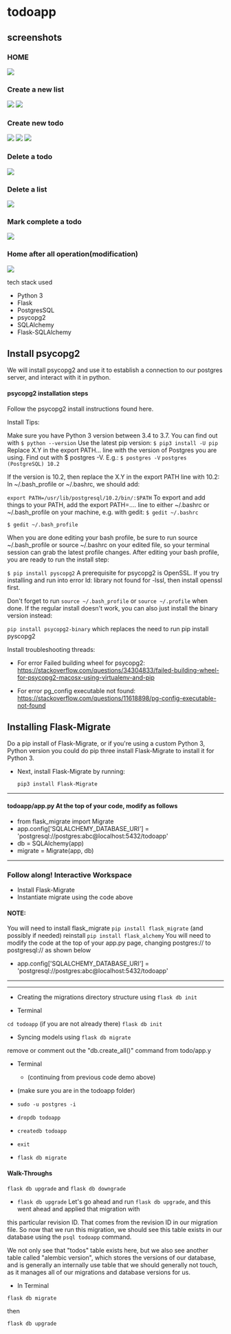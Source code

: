 
# todoapp

## screenshots 

### HOME
  <img src="screenshot/home.png"/>

### Create a new list
  <img src="screenshot/create_new_list_1.png"/>
  <img src="screenshot/create_new_list_2.png"/>

### Create new todo
  <img src="screenshot/create_new_todo_1.png"/>
  <img src="screenshot/create_new_todo_2.png"/>
  <img src="screenshot/create_new_todo_3.png"/>

### Delete a todo
  <img src="screenshot/delete_todo.png"/>

### Delete a list
  <img src="screenshot/delete_list.png"/>

### Mark complete a todo
  <img src="screenshot/complete_todo.png"/>

### Home after all operation(modification)
  <img src="screenshot/home_after_all_modificatoin.png"/>



tech stack used

- Python 3
- Flask
- PostgresSQL
- psycopg2
- SQLAlchemy
- Flask-SQLAlchemy


## Install psycopg2

We will install psycopg2 and use it to establish a connection to our postgres server, and interact with it in python.

#### psycopg2 installation steps
Follow the psycopg2 install instructions found here.

Install Tips:

Make sure you have Python 3 version between 3.4 to 3.7. You can find out with
`$ python --version`
Use the latest pip version: `$ pip3 install -U pip`
Replace X.Y in the export PATH... line with the version of Postgres you are using. Find out with $ postgres -V. E.g.:
`$ postgres -V`
`postgres (PostgreSQL) 10.2`

If the version is 10.2, then replace the X.Y in the export PATH line with 10.2: In ~/.bash_profile or ~/.bashrc, we should add:

`export PATH=/usr/lib/postgresql/10.2/bin/:$PATH`
To export and add things to your PATH, add the export PATH=.... line to either ~/.bashrc or ~/.bash_profile on your machine, e.g. with gedit:
`$ gedit ~/.bashrc`

`$ gedit ~/.bash_profile`

When you are done editing your bash profile, be sure to run source ~/.bash_profile or source ~/.bashrc on your edited file, so your terminal session can grab the latest profile changes.
After editing your bash profile, you are ready to run the install step:

`$ pip install pyscopg2`
A prerequisite for psycopg2 is OpenSSL. If you try installing and run into error ld: library not found for -lssl, then install openssl first.

Don't forget to run `source ~/.bash_profile` or `source ~/.profile` when done.
If the regular install doesn't work, you can also just install the binary version instead:

`pip install psycopg2-binary` which replaces the need to run pip install pyscopg2

Install troubleshooting threads:
- For error Failed building wheel for psycopg2: https://stackoverflow.com/questions/34304833/failed-building-wheel-for-psycopg2-macosx-using-virtualenv-and-pip

- For error pg_config executable not found: https://stackoverflow.com/questions/11618898/pg-config-executable-not-found


## Installing Flask-Migrate
  Do a pip install of Flask-Migrate, or if you're using a custom Python 3, Python version you could do pip three install Flask-Migrate to install it for Python 3.

 - Next, install Flask-Migrate by running:

   `pip3 install Flask-Migrate`
___
#### todoapp/app.py At the top of your code, modify as follows

- from flask_migrate import Migrate
- app.config['SQLALCHEMY_DATABASE_URI'] = 'postgresql://postgres:abc@localhost:5432/todoapp'
- db = SQLAlchemy(app)
- migrate = Migrate(app, db)
---

### Follow along! Interactive Workspace
 - Install Flask-Migrate
 - Instantiate migrate using the code above
 #### NOTE:

 You will need to install flask_migrate
  `pip install flask_migrate`
 (and possibly if needed) reinstall `pip install flask_alchemy`
 You will need to modify the code at the top of your app.py page, changing postgres:// to postgresql:// as shown below

  - app.config['SQLALCHEMY_DATABASE_URI'] = 'postgresql://postgres:abc@localhost:5432/todoapp'
---
---
- Creating the migrations directory structure using 
`flask db init`

- Terminal

`cd todoapp`     (if you are not already there)
`flask db init`

- Syncing models using 
  `flask db migrate`

remove or comment out the "db.create_all()" command from todo/app.y

- Terminal

   - (continuing from previous code demo above)

- (make sure you are in the todoapp folder)
- `sudo -u postgres -i`
- `dropdb todoapp`
- `createdb todoapp`
- `exit`
- `flask db migrate`


#### Walk-Throughs
`flask db upgrade` and `flask db downgrade`
- `flask db upgrade`
Let's go ahead and run `flask db upgrade`, and this went ahead and applied that migration with

this particular revision ID. That comes from the revision ID in our migration file. So now that we run this migration, we should see this table exists in our database using the `psql todoapp` command.

We not only see that "todos" table exists here, but we also see another table called "alembic version", which stores the versions of our database, and is generally an internally use table that we should generally not touch, as it manages all of our migrations and database versions for us.

- In Terminal

`flask db migrate`

then

`flask db upgrade`


